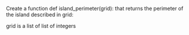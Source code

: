 Create a function def island_perimeter(grid): that returns the perimeter of the island described in grid:

grid is a list of list of integers
